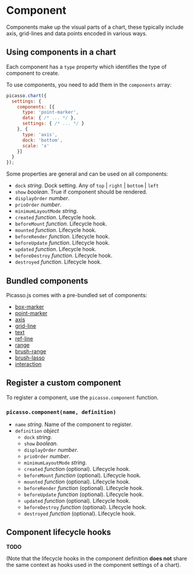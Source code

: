 # Component

Components make up the visual parts of a chart, these typically include axis, grid-lines and data points encoded in various ways.

## Using components in a chart

Each component has a `type` property which identifies the type of component to create.

To use components, you need to add them in the `components` array:

```js
picasso.chart({
  settings: {
    components: [{
      type: 'point-marker',
      data: { /* ... */ },
      settings: { /* ... */ }
    }, {
      type: 'axis',
      dock: 'bottom',
      scale: 'x'
    }]
  }
});
```

Some properties are general and can be used on all components:

* `dock` *string*. Dock setting. Any of `top` | `right` | `bottom` | `left`
* `show` *boolean*. True if component should be rendered.
* `displayOrder` *number*. 
* `prioOrder` *number*. 
* `minimumLayoutMode` *string*. 
* `created` *function*. Lifecycle hook.
* `beforeMount` *function*. Lifecycle hook.
* `mounted` *function*. Lifecycle hook.
* `beforeRender` *function*. Lifecycle hook.
* `beforeUpdate` *function*. Lifecycle hook.
* `updated` *function*. Lifecycle hook.
* `beforeDestroy` *function*. Lifecycle hook.
* `destroyed` *function*. Lifecycle hook.


## Bundled components

Picasso.js comes with a pre-bundled set of components:

- [box-marker](./components/box-marker.md)
- [point-marker](./components/point-marker.md)
- [axis](./components/axis.md)
- [grid-line](./components/grid-line.md)
- [text](./components/text.md)
- [ref-line](./components/ref-line.md)
- [range](./components/range.md)
- [brush-range](./components/brush-range.md)
- [brush-lasso](./components/brush-lasso.md)
- [interaction](./components/interaction.md)

## Register a custom component

To register a component, use the `picasso.component` function.

### `picasso.component(name, definition)`

- `name` *string*. Name of the component to register.
- `definition` *object*
  * `dock` *string*. 
  * `show` *boolean*.
  * `displayOrder` *number*. 
  * `prioOrder` *number*. 
  * `minimumLayoutMode` *string*. 
  * `created` *function* (optional). Lifecycle hook.
  * `beforeMount` *function* (optional). Lifecycle hook.
  * `mounted` *function* (optional). Lifecycle hook.
  * `beforeRender` *function* (optional). Lifecycle hook.
  * `beforeUpdate` *function* (optional). Lifecycle hook.
  * `updated` *function* (optional). Lifecycle hook.
  * `beforeDestroy` *function* (optional). Lifecycle hook.
  * `destroyed` *function* (optional). Lifecycle hook.

## Component lifecycle hooks

__TODO__

(Note that the lifecycle hooks in the component definition __does not__ share the same context as hooks used in the component settings of a chart).
